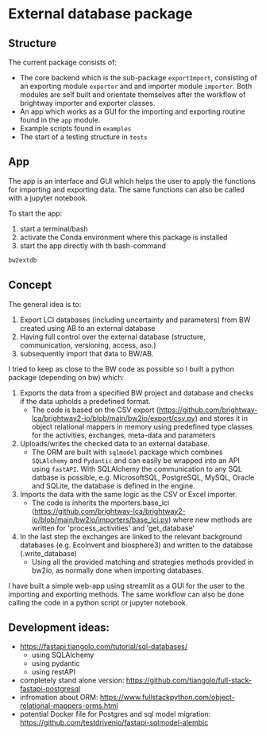 # External database package

## Structure
The current package consists of:
- The core backend which is the sub-package ```exportImport```, consisting of an exporting module ```exporter``` and and importer module ```importer```. Both modules are self built and orientate themselves after the workflow of brightway importer and exporter classes. 
- An app which works as a GUI for the importing and exporting routine found in the ```app``` module. 
- Example scripts found in ```examples```
- The start of a testing structure in ```tests```

## App
The app is an interface and GUI which helps the user to apply the functions for importing and exporting data. The same functions can also be called with a jupyter notebook.

To start the app:
1. start a terminal/bash
2. activate the Conda environment where this package is installed
3. start the app directly with th bash-command

```bash
bw2extdb
```


## Concept
The general idea is to:
1. Export LCI databases (including uncertainty and parameters) from BW created using AB to an external database
2. Having full control over the external database (structure, communication, versioning, access, aso.)
3. subsequently import that data to BW/AB.

I tried to keep as close to the BW code as possible so I built a python package (depending on bw) which:

1. Exports the data from a specified BW project and database and checks if the data upholds a predefined format.
    - The code is based on the CSV export (https://github.com/brightway-lca/brightway2-io/blob/main/bw2io/export/csv.py) and stores it in object relational mappers in memory using predefined type classes for the activities, exchanges, meta-data and parameters
2. Uploads/writes the checked data to an external database.
    - The ORM are built with `sqlmodel` package which combines `SQLAlchemy` and `Pydantic` and can easily be wrapped into an API using `fastAPI`. With SQLAlchemy the communication to any SQL datbase is possible, e.g. MicrosoftSQL, PostgreSQL, MySQL, Oracle and SQLite, the database is defined in the engine.
3. Imports the data with the same logic as the CSV or Excel importer.
    - The code is inherits the mporters.base_lci (https://github.com/brightway-lca/brightway2-io/blob/main/bw2io/importers/base_lci.py) where new methods are written for 'process_activities' and 'get_database'
4. In the last step the exchanges are linked to the relevant background databases (e.g. EcoInvent and biosphere3) and written to the database (.write_database)
    - Using all the provided matching and strategies methods provided in bw2io, as normally done when importing databases.

I have built a simple web-app using streamlit as a GUI for the user to the importing and exporting methods. The same workflow can also be done calling the code in a python script or jupyter notebook.

## Development ideas:
- https://fastapi.tiangolo.com/tutorial/sql-databases/
    - using SQLAlchemy 
    - using pydantic
    - using restAPI
- completely stand alone version: https://github.com/tiangolo/full-stack-fastapi-postgresql
- infromation about ORM: https://www.fullstackpython.com/object-relational-mappers-orms.html
- potential Docker file for Postgres and sql model migration: https://github.com/testdrivenio/fastapi-sqlmodel-alembic